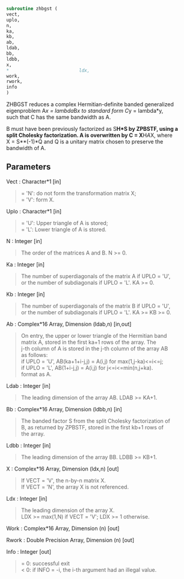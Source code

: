 ```fortran  
subroutine zhbgst (  
vect,  
uplo,  
n,  
ka,  
kb,  
ab,  
ldab,  
bb,  
ldbb,  
x,  
*                          ldx,  
work,  
rwork,  
info  
)  
```  
  
ZHBGST reduces a complex Hermitian-definite banded generalized  
eigenproblem  A*x = lambda*B*x  to standard form  C*y = lambda*y,  
such that C has the same bandwidth as A.  
  
B must have been previously factorized as S**H*S by ZPBSTF, using a  
split Cholesky factorization. A is overwritten by C = X**H*A*X, where  
X = S**(-1)*Q and Q is a unitary matrix chosen to preserve the  
bandwidth of A.  
  
## Parameters  
Vect : Character*1 [in]  
> = 'N':  do not form the transformation matrix X;  
> = 'V':  form X.  
  
Uplo : Character*1 [in]  
> = 'U':  Upper triangle of A is stored;  
> = 'L':  Lower triangle of A is stored.  
  
N : Integer [in]  
> The order of the matrices A and B.  N >= 0.  
  
Ka : Integer [in]  
> The number of superdiagonals of the matrix A if UPLO = 'U',  
> or the number of subdiagonals if UPLO = 'L'.  KA >= 0.  
  
Kb : Integer [in]  
> The number of superdiagonals of the matrix B if UPLO = 'U',  
> or the number of subdiagonals if UPLO = 'L'.  KA >= KB >= 0.  
  
Ab : Complex*16 Array, Dimension (ldab,n) [in,out]  
> On entry, the upper or lower triangle of the Hermitian band  
> matrix A, stored in the first ka+1 rows of the array.  The  
> j-th column of A is stored in the j-th column of the array AB  
> as follows:  
> if UPLO = 'U', AB(ka+1+i-j,j) = A(i,j) for max(1,j-ka)<=i<=j;  
> if UPLO = 'L', AB(1+i-j,j)    = A(i,j) for j<=i<=min(n,j+ka).  
> format as A.  
  
Ldab : Integer [in]  
> The leading dimension of the array AB.  LDAB >= KA+1.  
  
Bb : Complex*16 Array, Dimension (ldbb,n) [in]  
> The banded factor S from the split Cholesky factorization of  
> B, as returned by ZPBSTF, stored in the first kb+1 rows of  
> the array.  
  
Ldbb : Integer [in]  
> The leading dimension of the array BB.  LDBB >= KB+1.  
  
X : Complex*16 Array, Dimension (ldx,n) [out]  
> If VECT = 'V', the n-by-n matrix X.  
> If VECT = 'N', the array X is not referenced.  
  
Ldx : Integer [in]  
> The leading dimension of the array X.  
> LDX >= max(1,N) if VECT = 'V'; LDX >= 1 otherwise.  
  
Work : Complex*16 Array, Dimension (n) [out]  
  
Rwork : Double Precision Array, Dimension (n) [out]  
  
Info : Integer [out]  
> = 0:  successful exit  
> < 0:  if INFO = -i, the i-th argument had an illegal value.  
  

